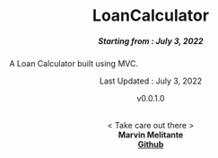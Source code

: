 <h1 align="center"> 
LoanCalculator
</h1>
<h5 align="center">
Starting from : July 3, 2022
</h5>

<p align="left">A Loan Calculator built using MVC.</p>

<p align="center">
Last Updated : July 3, 2022
</p>
<p align="center">
v0.0.1.0
</p>

<p align="center">

<br>
< Take care out there >
<br>
<b>Marvin Melitante<b>
<br>
<a href="https://github.com/mK-zero">Github</a>
</p>